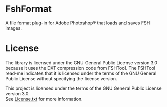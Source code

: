# FshFormat

A file format plug-in for Adobe Photoshop® that loads and saves FSH images.

# License

The library is licensed under the GNU General Public License version 3.0 because it uses the DXT compression code from FSHTool.
The FSHTool read-me indicates that it is licensed under the terms of the GNU General Public License without specifying the license version. 

This project is licensed under the terms of the GNU General Public License version 3.0.   
See [License.txt](License.txt) for more information.